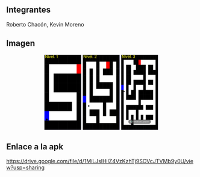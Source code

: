 ## Integrantes
Roberto Chacón, Kevin Moreno

## Imagen
<div align="center" width="100%">
  <img style="height: 200px" src="wimg1.jpeg" />
  <img style="height: 200px" src="wimg4.jpeg" />
  <img style="height: 200px" src="wimg3.jpeg" />
</div>

## Enlace a la apk
https://drive.google.com/file/d/1MiLJslHilZ4VzKzhTj9SOVcJTVMb9y0U/view?usp=sharing
